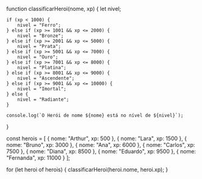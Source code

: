 function classificarHeroi(nome, xp) {
    let nivel;
    
    if (xp < 1000) {
        nivel = "Ferro";
    } else if (xp >= 1001 && xp <= 2000) {
        nivel = "Bronze";
    } else if (xp >= 2001 && xp <= 5000) {
        nivel = "Prata";
    } else if (xp >= 5001 && xp <= 7000) {
        nivel = "Ouro";
    } else if (xp >= 7001 && xp <= 8000) {
        nivel = "Platina";
    } else if (xp >= 8001 && xp <= 9000) {
        nivel = "Ascendente";
    } else if (xp >= 9001 && xp <= 10000) {
        nivel = "Imortal";
    } else {
        nivel = "Radiante";
    }
    
    console.log(`O Herói de nome ${nome} está no nível de ${nivel}`);
}

const herois = [
    { nome: "Arthur", xp: 500 },
    { nome: "Lara", xp: 1500 },
    { nome: "Bruno", xp: 3000 },
    { nome: "Ana", xp: 6000 },
    { nome: "Carlos", xp: 7500 },
    { nome: "Diana", xp: 8500 },
    { nome: "Eduardo", xp: 9500 },
    { nome: "Fernanda", xp: 11000 }
];

for (let heroi of herois) {
    classificarHeroi(heroi.nome, heroi.xp);
}
